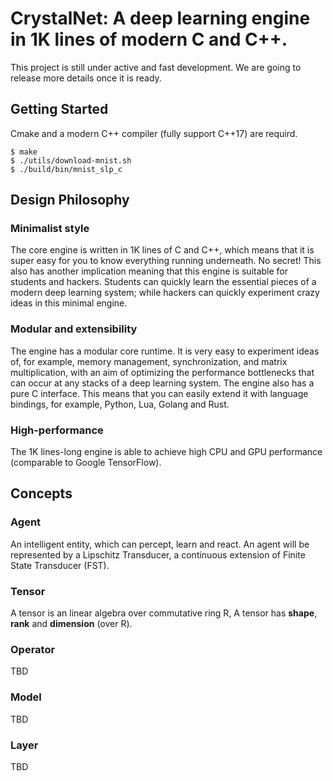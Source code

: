 # CrystalNet: A deep learning engine in 1K lines of modern C and C++.

This project is still under active and fast development. We are going to release more details once it is ready.


## Getting Started

Cmake and a modern C++ compiler (fully support C++17) are requird.

```
$ make
$ ./utils/download-mnist.sh
$ ./build/bin/mnist_slp_c
```

## Design Philosophy

### Minimalist style

The core engine is written in 1K lines of C and C++, which means that it is super easy for you to know everything running underneath. No secret! This also has another implication meaning that this engine is suitable for students and hackers. Students can quickly learn the essential pieces of a modern deep learning system; while hackers can quickly experiment crazy ideas in this minimal engine.

### Modular and extensibility

The engine has a modular core runtime. It is very easy to experiment ideas of, for example, memory management, synchronization, and matrix multiplication, with an aim of optimizing the performance bottlenecks that can occur at any stacks of a deep learning system. The engine also has a pure C interface. This means that you can easily extend it with  language bindings, for example, Python, Lua, Golang and Rust.

### High-performance

The 1K lines-long engine is able to achieve high CPU and GPU performance (comparable to Google TensorFlow).

## Concepts

### Agent
 An intelligent entity, which can percept, learn and react. An agent will be represented by a Lipschitz Transducer, a continuous extension of Finite State Transducer (FST).

### Tensor
A tensor is an linear algebra over commutative ring R,
A tensor has **shape**, **rank** and **dimension** (over R).

### Operator
TBD

### Model
TBD

### Layer
TBD

